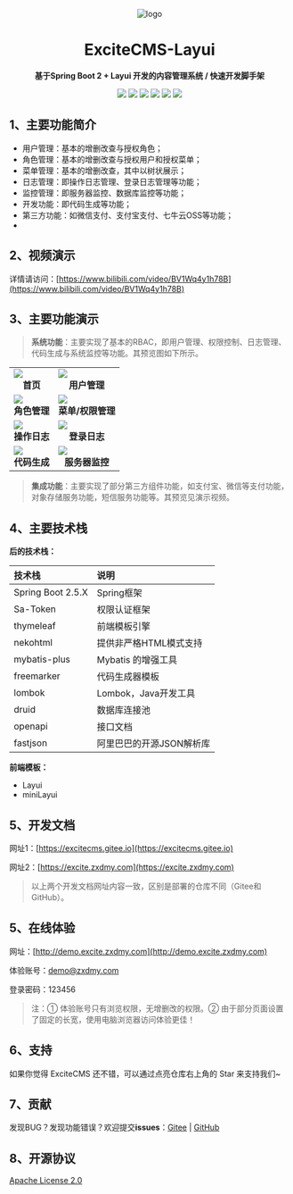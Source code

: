<p align="center">
	<img alt="logo" src="https://excitecms.gitee.io/static/images/logo.png">
</p>

<h1 align="center" >ExciteCMS-Layui</h1>

<p align="center"><b>基于Spring Boot 2 + Layui 开发的内容管理系统 / 快速开发脚手架</b></p>

<p align="center">
	<a href="https://gitee.com/ExciteTeam/ExciteCMS-SpringBoot-Layui/stargazers" target="_blank">
        <img src="https://gitee.com/ExciteTeam/ExciteCMS-SpringBoot-Layui/badge/star.svg"></a>
    <a href="https://gitee.com/ExciteTeam/ExciteCMS-SpringBoot-Layui/members" target="_blank">
        <img src="https://gitee.com/ExciteTeam/ExciteCMS-SpringBoot-Layui/badge/fork.svg"></a>
	<a href="https://github.com/cxh1231/ExciteCMS-SpringBoot-Layui/stargazers" target="_blank">
        <img src="https://img.shields.io/github/stars/cxh1231/ExciteCMS-SpringBoot-Layui?style=flat-square&logo=GitHub"></a>
	<a href="https://github.com/cxh1231/ExciteCMS-SpringBoot-Layui/network/members" target="_blank">
        <img src="https://img.shields.io/github/forks/cxh1231/ExciteCMS-SpringBoot-Layui?style=flat-square&logo=GitHub"></a>
	<a href="https://gitee.com/ExciteTeam/ExciteCMS-SpringBoot-Layui" target="_blank">
        <img src="https://img.shields.io/badge/ExciteCMS%20Layui-1.0.0-brightgreen.svg"></a>
	<a href="https://gitee.com/ExciteTeam/ExciteCMS-SpringBoot-Layui/blob/master/LICENSE" target="_blank">
        <img src="https://img.shields.io/github/license/cxh1231/ExciteCMS-SpringBoot-Layui.svg?style=flat-square"></a>
</p>

## 1、主要功能简介

+ 用户管理：基本的增删改查与授权角色；
+ 角色管理：基本的增删改查与授权用户和授权菜单；
+ 菜单管理：基本的增删改查，其中以树状展示；
+ 日志管理：即操作日志管理、登录日志管理等功能；
+ 监控管理：即服务器监控、数据库监控等功能；
+ 开发功能：即代码生成等功能；
+ 第三方功能：如微信支付、支付宝支付、七牛云OSS等功能；
+

## 2、视频演示

详情请访问：[https://www.bilibili.com/video/BV1Wq4y1h78B](https://www.bilibili.com/video/BV1Wq4y1h78B)

## 3、主要功能演示

> **系统功能**：主要实现了基本的RBAC，即用户管理、权限控制、日志管理、代码生成与系统监控等功能。其预览图如下所示。

<table>
<tr>
<td>
<img src="https://img.zxdmy.com/2022/202201302055725.png">
<center><b>首页</b></center>
</td>
<td>
<img src="https://img.zxdmy.com/2022/202201262036756.png">
<center><b>用户管理</b></center>
</td>
</tr>
<tr>
<td>
<img src="https://img.zxdmy.com/2022/202201262036690.png">
<center><b>角色管理</b></center>
</td>
<td>
<img src="https://img.zxdmy.com/2022/202201262034888.png">
<center><b>菜单/权限管理</b></center>
</td>
</tr>
<tr>
<td>
<img src="https://img.zxdmy.com/2022/202201262041698.png">
<center><b>操作日志</b></center>
</td>
<td>
<img src="https://img.zxdmy.com/2022/202201262042293.png">
<center><b>登录日志</b></center>
</td>
</tr>
<tr>
<td>
<img src="https://img.zxdmy.com/2022/202201262044870.png">
<center><b>代码生成</b></center>
</td>
<td>
<img src="https://img.zxdmy.com/2022/202201262044488.png">
<center><b>服务器监控</b></center>
</td>
</tr>
</table>

> **集成功能**：主要实现了部分第三方组件功能，如支付宝、微信等支付功能，对象存储服务功能，短信服务功能等。其预览见演示视频。

## 4、主要技术栈

**后的技术栈：**

| 技术栈            | 说明                     |
| :---------------- | :----------------------- |
| Spring Boot 2.5.X | Spring框架               |
| Sa-Token          | 权限认证框架             |
| thymeleaf         | 前端模板引擎             |
| nekohtml          | 提供非严格HTML模式支持   |
| mybatis-plus      | Mybatis 的增强工具       |
| freemarker        | 代码生成器模板           |
| lombok            | Lombok，Java开发工具     |
| druid             | 数据库连接池             |
| openapi           | 接口文档                 |
| fastjson          | 阿里巴巴的开源JSON解析库 |

**前端模板：**

+ Layui
+ miniLayui

## 5、开发文档

网址1：[https://excitecms.gitee.io](https://excitecms.gitee.io)

网址2：[https://excite.zxdmy.com](https://excite.zxdmy.com)

> 以上两个开发文档网址内容一致，区别是部署的仓库不同（Gitee和GitHub）。

## 5、在线体验

网址：[http://demo.excite.zxdmy.com](http://demo.excite.zxdmy.com)

体验账号：demo@zxdmy.com

登录密码：123456

> 注：① 体验账号只有浏览权限，无增删改的权限。② 由于部分页面设置了固定的长宽，使用电脑浏览器访问体验更佳！

## 6、支持

如果你觉得 ExciteCMS 还不错，可以通过点亮仓库右上角的 Star 来支持我们~

## 7、贡献

发现BUG？发现功能错误？欢迎提交**issues**：[Gitee](https://gitee.com/ExciteTeam/ExciteCMS-SpringBoot-Layui/issues) | [GitHub](https://github.com/cxh1231/ExciteCMS-SpringBoot-Layui/issues)

## 8、开源协议

[Apache License 2.0](https://gitee.com/ExciteTeam/ExciteCMS-SpringBoot-Layui/blob/master/LICENSE)